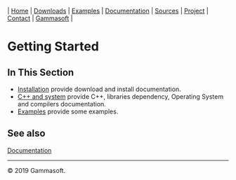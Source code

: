 | [Home](home.md) | [Downloads](downloads.md) | [Examples](examples.md) | [Documentation](documentation.md) | [Sources](https://github.com/gammasoft71/xtd.forms) | [Project](https://sourceforge.net/projects/formspro/) | [Contact](contact.md) | [Gammasoft](https://gammasoft71.wixsite.com/gammasoft) |

# Getting Started

## In This Section

* [Installation](downloads.md) provide download and install documentation.
* [C++ and system](c++.md) provide C++, libraries dependency, Operating System and compilers documentation.
* [Examples](../examples) provide some examples.

## See also

[Documentation](documentation.md)

______________________________________________________________________________________________

© 2019 Gammasoft.
